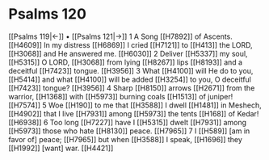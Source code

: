 # Psalms 120
[[Psalms 119|←]] • [[Psalms 121|→]]
1 A Song [[H7892]] of Ascents. [[H4609]] In my distress [[H6869]] I cried [[H7121]] to [[H413]] the LORD, [[H3068]] and He answered me. [[H6030]] 
2 Deliver [[H5337]] my soul, [[H5315]] O LORD, [[H3068]] from lying [[H8267]] lips [[H8193]] and a deceitful [[H7423]] tongue. [[H3956]] 
3 What [[H4100]] will He do to you, [[H5414]] and what [[H4100]] will be added [[H3254]] to you,  O deceitful [[H7423]] tongue? [[H3956]] 
4 Sharp [[H8150]] arrows [[H2671]] from the warrior, [[H1368]] with [[H5973]] burning coals [[H1513]] of juniper! [[H7574]] 
5 Woe [[H190]] to me  that [[H3588]] I dwell [[H1481]] in Meshech, [[H4902]] that I live [[H7931]] among [[H5973]] the tents [[H168]] of Kedar! [[H6938]] 
6 Too long [[H7227]] have I [[H5315]] dwelt [[H7931]] among [[H5973]] those who hate [[H8130]] peace. [[H7965]] 
7 I [[H589]] [am in favor of] peace; [[H7965]] but when [[H3588]] I speak, [[H1696]] they [[H1992]] [want] war. [[H4421]] 
